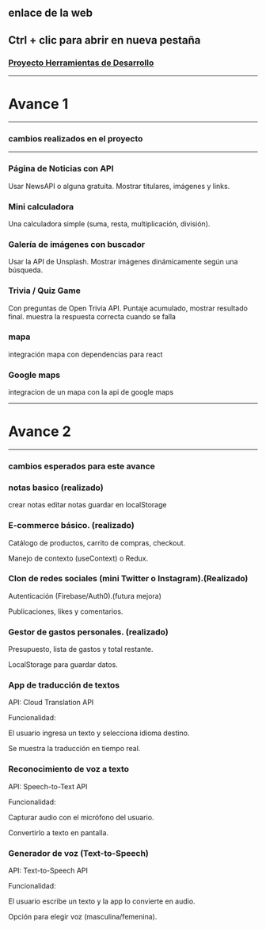 
## enlace de la web
## Ctrl + clic para abrir en nueva pestaña
### <a href="https://herramientas-de-desarrollo.vercel.app/">Proyecto Herramientas de Desarrollo</a>
___
# Avance 1
___
### cambios realizados en el proyecto
___

### Página de Noticias con API

Usar NewsAPI o alguna gratuita.
Mostrar titulares, imágenes y links.

### Mini calculadora

Una calculadora simple (suma, resta, multiplicación, división).

### Galería de imágenes con buscador

Usar la API de Unsplash.
Mostrar imágenes dinámicamente según una búsqueda.

### Trivia / Quiz Game

Con preguntas de Open Trivia API.
Puntaje acumulado, mostrar resultado final.
muestra la respuesta correcta cuando se falla

### mapa 

integración mapa con dependencias para react

### Google maps

integracion de un mapa con la api de google maps

__________________________________________
# Avance 2

________________________________________
### cambios esperados para este avance 

### notas basico (realizado)
crear notas
editar notas
guardar en localStorage

### E-commerce básico. (realizado)


Catálogo de productos, carrito de compras, checkout.

Manejo de contexto (useContext) o Redux.




### Clon de redes sociales (mini Twitter o Instagram).(Realizado)


Autenticación (Firebase/Auth0).(futura mejora)

Publicaciones, likes y comentarios.

### Gestor de gastos personales. (realizado)

Presupuesto, lista de gastos y total restante.

LocalStorage para guardar datos.


### App de traducción de textos

API: Cloud Translation API

Funcionalidad:

El usuario ingresa un texto y selecciona idioma destino.

Se muestra la traducción en tiempo real.


### Reconocimiento de voz a texto

API: Speech-to-Text API

Funcionalidad:

Capturar audio con el micrófono del usuario.

Convertirlo a texto en pantalla.


### Generador de voz (Text-to-Speech)

API: Text-to-Speech API

Funcionalidad:

El usuario escribe un texto y la app lo convierte en audio.

Opción para elegir voz (masculina/femenina).

